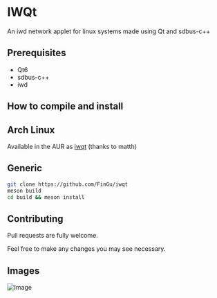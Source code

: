 # IWQt
An iwd network applet for linux systems made using Qt and sdbus-c++

## Prerequisites
* Qt6
* sdbus-c++
* iwd

## How to compile and install
## Arch Linux
Available in the AUR as [iwqt](https://aur.archlinux.org/packages/iwqt) (thanks to matth)
## Generic
```bash
git clone https://github.com/FinGu/iwqt
meson build
cd build && meson install
```

## Contributing

Pull requests are fully welcome. 

Feel free to make any changes you may see necessary.

## Images
![Image](https://github.com/user-attachments/assets/c2a0d50c-46bf-4272-8f35-58a578a6c9b0)
